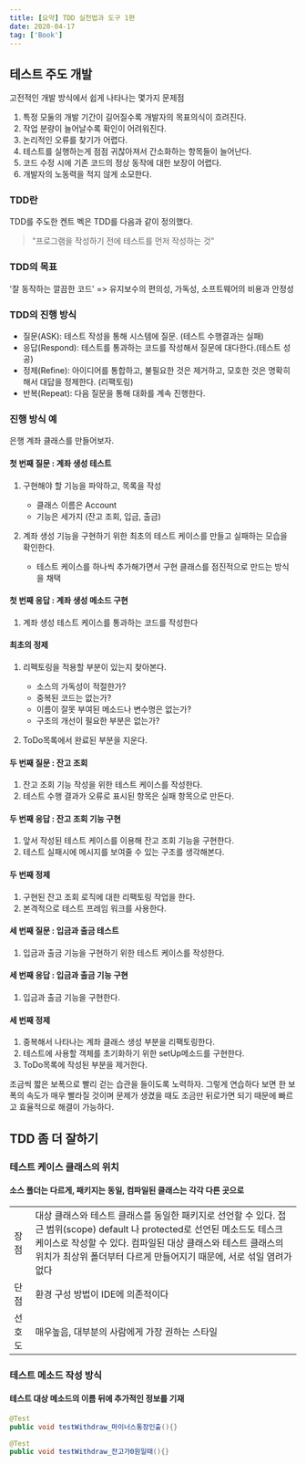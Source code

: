 ```yaml
---
title: [요약] TDD 실천법과 도구 1편
date: 2020-04-17
tag: ['Book']
---
```


## 테스트 주도 개발

고전적인 개발 방식에서 쉽게 나타나는 몇가지 문제점

1. 특정 모둘의 개발 기간이 길어질수록 개발자의 목표의식이 흐려진다.
2. 작업 분량이 늘어날수록 확인이 어려워진다.
3. 논리적인 오류를 찾기가 어렵다.
4. 테스트를 실행하는게 점점 귀찮아져서 간소화하는 항목들이 늘어난다.
5. 코드 수정 시에 기존 코드의 정상 동작에 대한 보장이 어렵다.
6. 개발자의 노동력을 적지 않게 소모한다.

### TDD란

TDD를 주도한 켄트 벡은 TDD를 다음과 같이 정의했다.

> "프로그램을 작성하기 전에 테스트를 먼저 작성하는 것"

### TDD의 목표

'잘 동작하는 깔끔한 코드' => 유지보수의 편의성, 가독성, 소프트웨어의 비용과 안정성

### TDD의 진행 방식

- 질문(ASK): 테스트 작성을 통해 시스템에 질문. (테스트 수행결과는 실패)
- 응답(Respond): 테스트를 통과하는 코드를 작성해서 질문에 대다한다.(테스트 성공)
- 정제(Refine): 아이디어를 통합하고, 불필요한 것은 제거하고, 모호한 것은 명확히 해서 대답을 정제한다. (리팩토링)
- 반복(Repeat): 다음 질문을 통해 대화를 계속 진행한다.

### 진행 방식 예

은행 계좌 클래스를 만들어보자.

#### 첫 번째 질문 : 계좌 생성 테스트

1. 구현해야 할 기능을 파악하고, 목록을 작성

    - 클래스 이름은 Account
    - 기능은 세가지 (잔고 조회, 입금, 출금)

2. 계좌 생성 기능을 구현하기 위한 최초의 테스트 케이스를 만들고 실패하는 모습을 확인한다.

    - 테스트 케이스를 하나씩 추가해가면서 구현 클래스를 점진적으로 만드는 방식을 채택

#### 첫 번째 응답 : 계좌 생성 메소드 구현

1. 계좌 생성 테스트 케이스를 통과하는 코드를 작성한다

#### 최초의 정제

1. 리펙토링을 적용할 부분이 있는지 찾아본다.

    - 소스의 가독성이 적절한가?
    - 중복된 코드는 없는가?
    - 이름이 잘못 부여된 메소드나 변수명은 없는가?
    - 구조의 개선이 필요한 부분은 없는가?

2. ToDo목록에서 완료된 부분을 지운다.

#### 두 번째 질문 : 잔고 조회

1. 잔고 조회 기능 작성을 위한 테스트 케이스를 작성한다.
2. 테스트 수행 결과가 오류로 표시된 항목은 실패 항목으로 만든다.

#### 두 번째 응답 : 잔고 조회 기능 구현

1. 앞서 작성된 테스트 케이스를 이용해 잔고 조회 기능을 구현한다.
2. 테스트 실패시에 메시지를 보여줄 수 있는 구조를 생각해본다.

#### 두 번째 정제

1. 구현된 잔고 조회 로직에 대한 리팩토링 작업을 한다.
2. 본격적으로 테스트 프레임 워크를 사용한다.

#### 세 번째 질문 : 입금과 출금 테스트

1. 입금과 출금 기능을 구현하기 위한 테스트 케이스를 작성한다.

#### 세 번째 응답 : 입금과 출금 기능 구현

1. 입금과 출금 기능을 구현한다.

#### 세 번째 정제

1. 중복해서 나타나는 계좌 클래스 생성 부분을 리팩토링한다.
2. 테스트에 사용할 객체를 초기화하기 위한 setUp메소드를 구현한다.
3. ToDo목록에 작성된 부분을 제거한다.

조금씩 짧은 보폭으로 빨리 걷는 습관을 들이도록 노력하자. 그렇게 연습하다 보면 한 보폭의 속도가 매우 빨라질 것이며 문제가 생겼을 때도 조금만 뒤로가면 되기 때문에 빠르고 효율적으로 해결이 가능하다.

## TDD 좀 더 잘하기

### 테스트 케이스 클래스의 위치

#### 소스 폴더는 다르게, 패키지는 동일, 컴파일된 클래스는 각각 다른 곳으로

|            |                                |
|:-----------|:------------------------------ |
|     장점    | 대상 클래스와 테스트 클래스를 동일한 패키지로 선언할 수 있다. 접근 범위(scope) default 나 protected로 선언된 메소드도 테스크 케이스로 작성할 수 있다. 컴파일된 대상 클래스와 테스트 클래스의 위치가 최상위 폴더부터 다르게 만들어지기 때문에, 서로 섞일 염려가 없다|
|     단점    | 환경 구성 방법이 IDE에 의존적이다|
|    선호도    | 매우높음, 대부분의 사람에게 가장 권하는 스타일|

### 테스트 메소드 작성 방식

#### 테스트 대상 메소드의 이름 뒤에 추가적인 정보를 기재

```java
@Test
public void testWithdraw_마이너스통장인출(){}

@Test
public void testWithdraw_잔고가0원일때(){}
```
